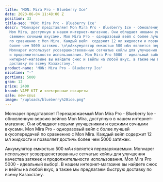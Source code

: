 ```yaml
---
title: 'MON: Mira Pro - Blueberry Ice'
date: 2023-06-04 11:48:00 Z
position: 33
title-seo: 'MON: Mira Pro - Blueberry Ice'
descr: "Monvaper представляет Mon Mira Pro - Blueberry Ice - обновленную версию вейпов
  Mon Mira, доступную в нашем интернет-магазине. Они обладают новыми улучшениями и
  свежими сочными вкусами. Mon Mira Pro - одноразовый вейп с более лучшей вкусопередачей
  по сравнению с Mon Mira. Каждый вейп  содержит 12 мл жидкости и позволяет достичь
  более чем 5000 затяжек. \n\nАккумулятор емкостью 500 мАч является перезаряжаемым.
  Monvaper использует усовершенствованные сетчатые койлы для улучшения качества затяжек
  и продолжительности использования. Mon Mira Pro 5000 - идеальный выбор!. В нашем
  интернет-магазине вы найдете снюс и вейпы на любой вкус, а также мы предлагаем быструю
  доставку по всему Казахстану."
product-name: 'MON: Mira Pro - Blueberry Ice'
nicotine: "-"
portions: 5000
gram: 12
price: 2400
brand: VAPE KIT и электронные сигареты
sale: new-snus
image: "/uploads/blueberry%20ice.png"
---
```


Monvaper представляет Перезаряжаемый Mon Mira Pro - Blueberry Ice - обновленную версию вейпов Mon Mira, доступную в нашем интернет-магазине. Они обладают новыми улучшениями и свежими сочными вкусами. Mon Mira Pro - одноразовый вейп с более лучшей вкусопередачей по сравнению с Mon Mira. Каждый вейп  содержит 12 мл жидкости и позволяет достичь более чем 5000 затяжек. 

Аккумулятор емкостью 500 мАч является перезаряжаемым. Monvaper использует усовершенствованные сетчатые койлы для улучшения качества затяжек и продолжительности использования. Mon Mira Pro 5000 - идеальный выбор!. В нашем интернет-магазине вы найдете снюс и вейпы на любой вкус, а также мы предлагаем быструю доставку по всему Казахстану.